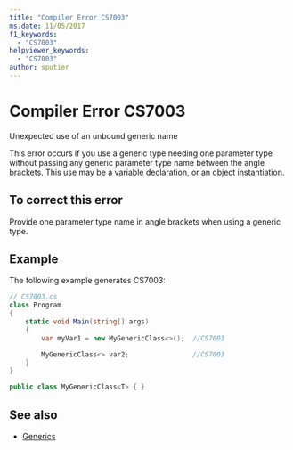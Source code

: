 ```yaml
---
title: "Compiler Error CS7003"
ms.date: 11/05/2017
f1_keywords:
  - "CS7003"
helpviewer_keywords:
  - "CS7003"
author: sputier
---
```

# Compiler Error CS7003

Unexpected use of an unbound generic name

This error occurs if you use a generic type needing one parameter type without passing any generic parameter type name between the angle brackets. This use may be a variable declaration, or an object instantiation.

## To correct this error

Provide one parameter type name in angle brackets when using a generic type.

## Example

The following example generates CS7003:

```csharp
// CS7003.cs
class Program
{
    static void Main(string[] args)
    {
        var myVar1 = new MyGenericClass<>();  //CS7003

        MyGenericClass<> var2;                //CS7003
    }
}

public class MyGenericClass<T> { }
```

## See also

- [Generics](../../programming-guide/generics/generic-type-parameters.md)
